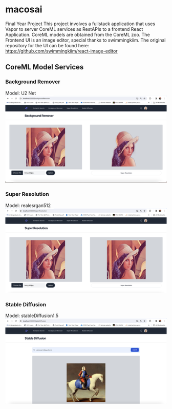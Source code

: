 # macosai
Final Year Project
This project involves a fullstack application that uses Vapor to server CoreML services as RestAPIs to a frontend React Application.
CoreML models are obtained from the CoreML zoo. The Frontend UI is an image editor, special thanks to swimmingkiim. 
The original repository for the UI can be found here: https://github.com/swimmingkiim/react-image-editor


## CoreML Model Services
### Background Remover
Model: U2 Net
![plot](./readmeMedia/backgroundRemovalSC.png)

### Super Resolution
Model: realesrgan512
![plot](./readmeMedia/superResolutionSC.png)

### Stable Diffusion
Model: stableDiffusion1.5
![plot](./readmeMedia/stableDiffusionSC.png)
